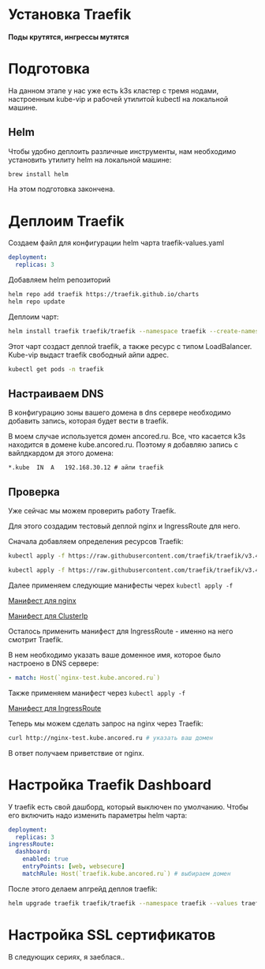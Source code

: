 # Установка Traefik
#### Поды крутятся, ингрессы мутятся

# Подготовка

На данном этапе у нас уже есть k3s кластер с тремя нодами, настроенным kube-vip и рабочей утилитой kubectl на локальной машине.

## Helm

Чтобы удобно деплоить различные инструменты, нам необходимо установить утилиту helm на локальной машине:

```sh
brew install helm
```

На этом подготовка закончена.

# Деплоим Traefik

Создаем файл для конфигурации helm чарта traefik-values.yaml
```yaml
deployment:
  replicas: 3
```

Добавляем helm репозиторий
```sh
helm repo add traefik https://traefik.github.io/charts
helm repo update
```

Деплоим чарт:
```sh
helm install traefik traefik/traefik --namespace traefik --create-namespace --values traefik-values.yaml
```
Этот чарт создаст деплой traefik, а также ресурс с типом LoadBalancer. Kube-vip выдаст traefik свободный айпи адрес.

```sh
kubectl get pods -n traefik
```

## Настраиваем DNS

В конфигурацию зоны вашего домена в dns сервере необходимо добавить запись, которая будет вести в traefik. 

В моем случае используется домен ancored.ru. Все, что касается k3s находится в домене kube.ancored.ru. Поэтому я добавляю запись с вайлдкардом дя этого домена:
```
*.kube  IN  A   192.168.30.12 # айпи traefik
```

## Проверка

Уже сейчас мы можем проверить работу Traefik.

Для этого создадим тестовый деплой nginx и IngressRoute для него.

Сначала добавляем определения ресурсов Traefik:
```sh
kubectl apply -f https://raw.githubusercontent.com/traefik/traefik/v3.4/docs/content/reference/dynamic-configuration/kubernetes-crd-definition-v1.yml

kubectl apply -f https://raw.githubusercontent.com/traefik/traefik/v3.4/docs/content/reference/dynamic-configuration/kubernetes-crd-rbac.yml
```

Далее применяем следующие манифесты черех `kubectl apply -f`

[Манифест для nginx](../nginx-manifest.yaml)

[Манифест для ClusterIp](../nginx-clusterip-manifest.yaml)

Осталось применить манифест для IngressRoute - именно на него смотрит Traefik.

В нем необходимо указать ваше доменное имя, которое было настроено в DNS сервере:
```yaml
- match: Host(`nginx-test.kube.ancored.ru`)
```

Также применяем манифест через `kubectl apply -f`

[Манифест для IngressRoute](../nginx-ingressroute.yaml)

Теперь мы можем сделать запрос на nginx через Traefik:
```sh
curl http://nginx-test.kube.ancored.ru # указать ваш домен
```

В ответ получаем приветствие от nginx.

# Настройка Traefik Dashboard

У traefik есть свой дашборд, который выключен по умолчанию. Чтобы его включить надо изменить параметры helm чарта:
```yaml
deployment:
  replicas: 3
ingressRoute:
  dashboard:
    enabled: true
    entryPoints: [web, websecure]
    matchRule: Host(`traefik.kube.ancored.ru`) # выбираем домен
```

После этого делаем апгрейд деплоя traefik:
```sh
helm upgrade traefik traefik/traefik --namespace traefik --values traefik-values.yaml
```

# Настройка SSL сертификатов

В следующих сериях, я заеблася..